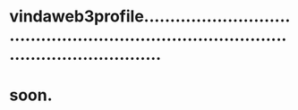 # vindaweb3profile..............................................................................................................
# soon.
